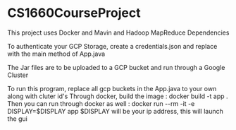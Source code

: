 # CS1660CourseProject

This project uses Docker and Mavin and Hadoop MapReduce Dependencies

To authenticate your GCP Storage, create a credentials.json and replace with the main method of App.java

The Jar files are to be uploaded to a GCP bucket and run through a Google Cluster

To run this program, replace all gcp buckets in the App.java to your own along with cluter id's
Through docker, build the image : docker build -t app .
Then you can run through docker as well : docker run --rm -it -e DISPLAY=$DISPLAY app
$DISPLAY will be your ip address, this will launch the gui 
